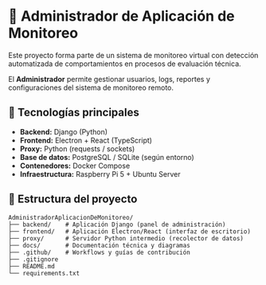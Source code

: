 # 🧩 Administrador de Aplicación de Monitoreo

Este proyecto forma parte de un sistema de monitoreo virtual con detección automatizada de comportamientos en procesos de evaluación técnica.

El **Administrador** permite gestionar usuarios, logs, reportes y configuraciones del sistema de monitoreo remoto.

## 🚀 Tecnologías principales

- **Backend:** Django (Python)
- **Frontend:** Electron + React (TypeScript)
- **Proxy:** Python (requests / sockets)
- **Base de datos:** PostgreSQL / SQLite (según entorno)
- **Contenedores:** Docker Compose
- **Infraestructura:** Raspberry Pi 5 + Ubuntu Server

## 🧱 Estructura del proyecto

```
AdministradorAplicacionDeMonitoreo/
├── backend/    # Aplicación Django (panel de administración)
├── frontend/   # Aplicación Electron/React (interfaz de escritorio)
├── proxy/      # Servidor Python intermedio (recolector de datos)
├── docs/       # Documentación técnica y diagramas
├── .github/    # Workflows y guías de contribución
├── .gitignore
├── README.md
└── requirements.txt
```
